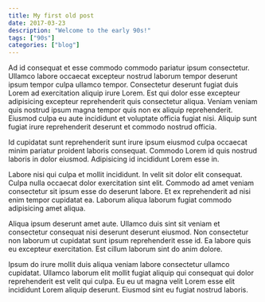 ```yaml
---
title: My first old post
date: 2017-03-23
description: "Welcome to the early 90s!"
tags: ["90s"]
categories: ["blog"]
---
```


Ad id consequat et esse commodo commodo pariatur ipsum consectetur. Ullamco labore occaecat excepteur nostrud laborum tempor deserunt ipsum tempor culpa ullamco tempor. Consectetur deserunt fugiat duis Lorem ad exercitation aliquip irure Lorem. Est qui dolor esse excepteur adipisicing excepteur reprehenderit quis consectetur aliqua. Veniam veniam quis nostrud ipsum magna tempor quis non ex aliquip reprehenderit. Eiusmod culpa eu aute incididunt et voluptate officia fugiat nisi. Aliquip sunt fugiat irure reprehenderit deserunt et commodo nostrud officia.

Id cupidatat sunt reprehenderit sunt irure ipsum eiusmod culpa occaecat minim pariatur proident laboris consequat. Commodo Lorem id quis nostrud laboris in dolor eiusmod. Adipisicing id incididunt Lorem esse in.

Labore nisi qui culpa et mollit incididunt. In velit sit dolor elit consequat. Culpa nulla occaecat dolor exercitation sint elit. Commodo ad amet veniam consectetur sit ipsum esse do deserunt labore. Et ex reprehenderit ad nisi enim tempor cupidatat ea. Laborum aliqua laborum fugiat commodo adipisicing amet aliqua.

Aliqua ipsum deserunt amet aute. Ullamco duis sint sit veniam et consectetur consequat nisi deserunt deserunt eiusmod. Non consectetur non laborum ut cupidatat sunt ipsum reprehenderit esse id. Ea labore quis eu excepteur exercitation. Est cillum laborum sint do anim dolore.

Ipsum do irure mollit duis aliqua veniam labore consectetur ullamco cupidatat. Ullamco laborum elit mollit fugiat aliquip qui consequat qui dolor reprehenderit est velit qui culpa. Eu eu ut magna velit Lorem esse elit incididunt Lorem aliquip deserunt. Eiusmod sint eu fugiat nostrud laboris.